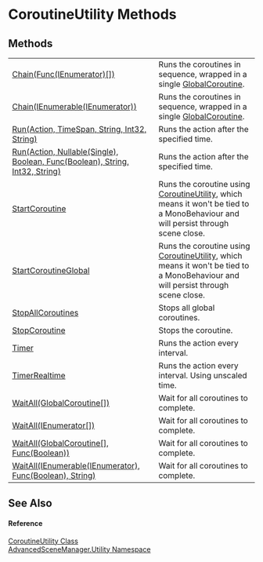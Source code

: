 # CoroutineUtility Methods




## Methods
<table>
<tr>
<td><a href="M_AdvancedSceneManager_Utility_CoroutineUtility_Chain_1">Chain(Func(IEnumerator)[])</a></td>
<td>Runs the coroutines in sequence, wrapped in a single <a href="T_AdvancedSceneManager_Utility_GlobalCoroutine">GlobalCoroutine</a>.</td></tr>
<tr>
<td><a href="M_AdvancedSceneManager_Utility_CoroutineUtility_Chain">Chain(IEnumerable(IEnumerator))</a></td>
<td>Runs the coroutines in sequence, wrapped in a single <a href="T_AdvancedSceneManager_Utility_GlobalCoroutine">GlobalCoroutine</a>.</td></tr>
<tr>
<td><a href="M_AdvancedSceneManager_Utility_CoroutineUtility_Run_1">Run(Action, TimeSpan, String, Int32, String)</a></td>
<td>Runs the action after the specified time.</td></tr>
<tr>
<td><a href="M_AdvancedSceneManager_Utility_CoroutineUtility_Run">Run(Action, Nullable(Single), Boolean, Func(Boolean), String, Int32, String)</a></td>
<td>Runs the action after the specified time.</td></tr>
<tr>
<td><a href="M_AdvancedSceneManager_Utility_CoroutineUtility_StartCoroutine">StartCoroutine</a></td>
<td>Runs the coroutine using <a href="T_AdvancedSceneManager_Utility_CoroutineUtility">CoroutineUtility</a>, which means it won't be tied to a MonoBehaviour and will persist through scene close.</td></tr>
<tr>
<td><a href="M_AdvancedSceneManager_Utility_CoroutineUtility_StartCoroutineGlobal">StartCoroutineGlobal</a></td>
<td>Runs the coroutine using <a href="T_AdvancedSceneManager_Utility_CoroutineUtility">CoroutineUtility</a>, which means it won't be tied to a MonoBehaviour and will persist through scene close.</td></tr>
<tr>
<td><a href="M_AdvancedSceneManager_Utility_CoroutineUtility_StopAllCoroutines">StopAllCoroutines</a></td>
<td>Stops all global coroutines.</td></tr>
<tr>
<td><a href="M_AdvancedSceneManager_Utility_CoroutineUtility_StopCoroutine">StopCoroutine</a></td>
<td>Stops the coroutine.</td></tr>
<tr>
<td><a href="M_AdvancedSceneManager_Utility_CoroutineUtility_Timer">Timer</a></td>
<td>Runs the action every interval.</td></tr>
<tr>
<td><a href="M_AdvancedSceneManager_Utility_CoroutineUtility_TimerRealtime">TimerRealtime</a></td>
<td>Runs the action every interval. Using unscaled time.</td></tr>
<tr>
<td><a href="M_AdvancedSceneManager_Utility_CoroutineUtility_WaitAll">WaitAll(GlobalCoroutine[])</a></td>
<td>Wait for all coroutines to complete.</td></tr>
<tr>
<td><a href="M_AdvancedSceneManager_Utility_CoroutineUtility_WaitAll_3">WaitAll(IEnumerator[])</a></td>
<td>Wait for all coroutines to complete.</td></tr>
<tr>
<td><a href="M_AdvancedSceneManager_Utility_CoroutineUtility_WaitAll_1">WaitAll(GlobalCoroutine[], Func(Boolean))</a></td>
<td>Wait for all coroutines to complete.</td></tr>
<tr>
<td><a href="M_AdvancedSceneManager_Utility_CoroutineUtility_WaitAll_2">WaitAll(IEnumerable(IEnumerator), Func(Boolean), String)</a></td>
<td>Wait for all coroutines to complete.</td></tr>
</table>

## See Also


#### Reference
<a href="T_AdvancedSceneManager_Utility_CoroutineUtility">CoroutineUtility Class</a>  
<a href="N_AdvancedSceneManager_Utility">AdvancedSceneManager.Utility Namespace</a>  

